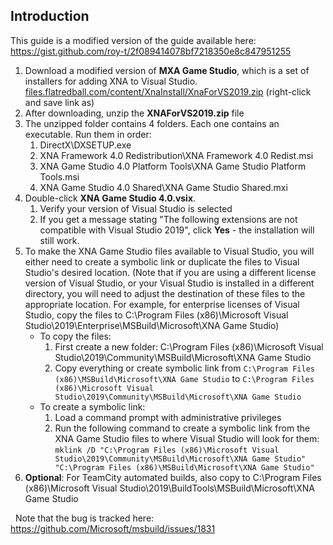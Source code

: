 ## Introduction

This guide is a modified version of the guide available here: https://gist.github.com/roy-t/2f089414078bf7218350e8c847951255

1.  Download a modified version of **MXA Game Studio**, which is a set of installers for adding XNA to Visual Studio. [files.flatredball.com/content/XnaInstall/XnaForVS2019.zip](http://files.flatredball.com/content/XnaInstall/XnaForVS2019.zip) (right-click and save link as)
2.  After downloading, unzip the **XNAForVS2019.zip** file
3.  The unzipped folder contains 4 folders. Each one contains an executable. Run them in order:
    1.  DirectX\DXSETUP.exe
    2.  XNA Framework 4.0 Redistribution\XNA Framework 4.0 Redist.msi
    3.  XNA Game Studio 4.0 Platform Tools\XNA Game Studio Platform Tools.msi
    4.  XNA Game Studio 4.0 Shared\XNA Game Studio Shared.mxi
4.  Double-click **XNA Game Studio 4.0.vsix**.
    1.  Verify your version of Visual Studio is selected
    2.  If you get a message stating "The following extensions are not compatible with Visual Studio 2019", click **Yes** - the installation will still work.
5.  To make the XNA Game Studio files available to Visual Studio, you will either need to create a symbolic link or duplicate the files to Visual Studio's desired location. (Note that if you are using a different license version of Visual Studio, or your Visual Studio is installed in a different directory, you will need to adjust the destination of these files to the appropriate location. For example, for enterprise licenses of Visual Studio, copy the files to C:\Program Files (x86)\Microsoft Visual Studio\2019\Enterprise\MSBuild\Microsoft\XNA Game Studio)
    -   To copy the files:
        1.  First create a new folder: C:\Program Files (x86)\Microsoft Visual Studio\2019\Community\MSBuild\Microsoft\XNA Game Studio
        2.  Copy everything or create symbolic link from `C:\Program Files (x86)\MSBuild\Microsoft\XNA Game Studio` to `C:\Program Files (x86)\Microsoft Visual Studio\2019\Community\MSBuild\Microsoft\XNA Game Studio`
    -   To create a symbolic link:
        1.  Load a command prompt with administrative privileges
        2.  Run the following command to create a symbolic link from the XNA Game Studio files to where Visual Studio will look for them: `mklink /D "C:\Program Files (x86)\Microsoft Visual Studio\2019\Community\MSBuild\Microsoft\XNA Game Studio" "C:\Program Files (x86)\MSBuild\Microsoft\XNA Game Studio"`
6.  **Optional**: For TeamCity automated builds, also copy to C:\Program Files (x86)\Microsoft Visual Studio\2019\BuildTools\MSBuild\Microsoft\XNA Game Studio

  Note that the bug is tracked here: <https://github.com/Microsoft/msbuild/issues/1831>  
